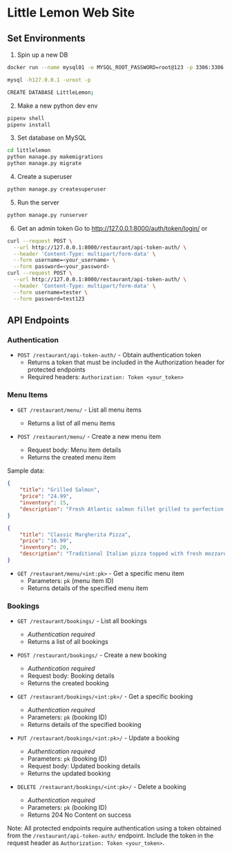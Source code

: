 # Little Lemon Web Site

## Set Environments

1. Spin up a new DB
```bash
docker run --name mysql01 -e MYSQL_ROOT_PASSWORD=root@123 -p 3306:3306 -d mysql

mysql -h127.0.0.1 -uroot -p

CREATE DATABASE LittleLemon;
```

2. Make a new python dev env
```bash
pipenv shell
pipenv install
```

3. Set database on MySQL
```bash
cd littlelemon
python manage.py makemigrations
python manage.py migrate
```

4. Create a superuser
```bash
python manage.py createsuperuser
```

5. Run the server
```bash
python manage.py runserver
```

6. Get an admin token
Go to http://127.0.0.1:8000/auth/token/login/
or
```bash
curl --request POST \
  --url http://127.0.0.1:8000/restaurant/api-token-auth/ \
  --header 'Content-Type: multipart/form-data' \
  --form username=<your_username> \
  --form password=<your_password>
curl --request POST \
  --url http://127.0.0.1:8000/restaurant/api-token-auth/ \
  --header 'Content-Type: multipart/form-data' \
  --form username=tester \
  --form password=test123
```

## API Endpoints

### Authentication
- `POST /restaurant/api-token-auth/` - Obtain authentication token
  - Returns a token that must be included in the Authorization header for protected endpoints
  - Required headers: `Authorization: Token <your_token>`

### Menu Items
- `GET /restaurant/menu/` - List all menu items
  - Returns a list of all menu items

- `POST /restaurant/menu/` - Create a new menu item
  - Request body: Menu item details
  - Returns the created menu item

Sample data:
```json
{
    "title": "Grilled Salmon",
    "price": "24.99",
    "inventory": 15,
    "description": "Fresh Atlantic salmon fillet grilled to perfection, served with seasonal vegetables and lemon butter sauce. Accompanied by roasted potatoes and a side of our house-made tartar sauce."
}

{
    "title": "Classic Margherita Pizza",
    "price": "16.99",
    "inventory": 20,
    "description": "Traditional Italian pizza topped with fresh mozzarella, ripe tomatoes, and fragrant basil leaves. Baked in our wood-fired oven for that perfect crispy crust. Made with our house-made tomato sauce and premium buffalo mozzarella."
}
```

- `GET /restaurant/menu/<int:pk>` - Get a specific menu item
  - Parameters: `pk` (menu item ID)
  - Returns details of the specified menu item

### Bookings
- `GET /restaurant/bookings/` - List all bookings
  - *Authentication required*
  - Returns a list of all bookings

- `POST /restaurant/bookings/` - Create a new booking
  - *Authentication required*
  - Request body: Booking details
  - Returns the created booking

- `GET /restaurant/bookings/<int:pk>/` - Get a specific booking
  - *Authentication required*
  - Parameters: `pk` (booking ID)
  - Returns details of the specified booking

- `PUT /restaurant/bookings/<int:pk>/` - Update a booking
  - *Authentication required*
  - Parameters: `pk` (booking ID)
  - Request body: Updated booking details
  - Returns the updated booking

- `DELETE /restaurant/bookings/<int:pk>/` - Delete a booking
  - *Authentication required*
  - Parameters: `pk` (booking ID)
  - Returns 204 No Content on success

Note: All protected endpoints require authentication using a token obtained from the `/restaurant/api-token-auth/` endpoint. Include the token in the request header as `Authorization: Token <your_token>`.
